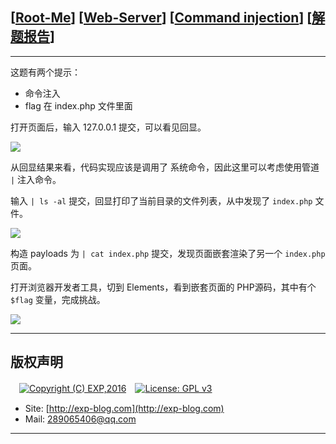 ## [[Root-Me](https://www.root-me.org/)] [[Web-Server](https://www.root-me.org/en/Challenges/Web-Server/)] [[Command injection](https://www.root-me.org/en/Challenges/Web-Server/Command-injection)] [[解题报告](https://exp-blog.com/safe/ctf/rootme/web-server/command-injection/)]

------

这题有两个提示：

- 命令注入
- flag 在 index.php 文件里面

打开页面后，输入 127.0.0.1 提交，可以看见回显。

![](https://github.com/lyy289065406/CTF-Solving-Reports/blob/master/rootme/Web-Server/%5B03%5D%20%5B10P%5D%20Command%20injection/imgs/01.png)

从回显结果来看，代码实现应该是调用了 系统命令，因此这里可以考虑使用管道 `|` 注入命令。

输入 `| ls -al` 提交，回显打印了当前目录的文件列表，从中发现了 `index.php` 文件。

![](https://github.com/lyy289065406/CTF-Solving-Reports/blob/master/rootme/Web-Server/%5B03%5D%20%5B10P%5D%20Command%20injection/imgs/02.png)

构造 payloads 为  `| cat index.php` 提交，发现页面嵌套渲染了另一个 `index.php` 页面。

打开浏览器开发者工具，切到 Elements，看到嵌套页面的 PHP源码，其中有个 `$flag` 变量，完成挑战。

![](https://github.com/lyy289065406/CTF-Solving-Reports/blob/master/rootme/Web-Server/%5B03%5D%20%5B10P%5D%20Command%20injection/imgs/03.png)

------

## 版权声明

　[![Copyright (C) EXP,2016](https://img.shields.io/badge/Copyright%20(C)-EXP%202016-blue.svg)](http://exp-blog.com)　[![License: GPL v3](https://img.shields.io/badge/License-GPL%20v3-blue.svg)](https://www.gnu.org/licenses/gpl-3.0)
  

- Site: [http://exp-blog.com](http://exp-blog.com) 
- Mail: <a href="mailto:289065406@qq.com?subject=[EXP's Github]%20Your%20Question%20（请写下您的疑问）&amp;body=What%20can%20I%20help%20you?%20（需要我提供什么帮助吗？）">289065406@qq.com</a>


------
